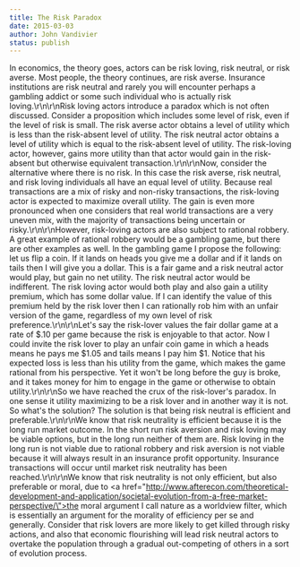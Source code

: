 ```yaml
---
title: The Risk Paradox
date: 2015-03-03
author: John Vandivier
status: publish
---
```


In economics, the theory goes, actors can be risk loving, risk neutral, or risk averse. Most people, the theory continues, are risk averse. Insurance institutions are risk neutral and rarely you will encounter perhaps a gambling addict or some such individual who is actually risk loving.\r\n\r\nRisk loving actors introduce a paradox which is not often discussed. Consider a proposition which includes some level of risk, even if the level of risk is small. The risk averse actor obtains a level of utility which is less than the risk-absent level of utility. The risk neutral actor obtains a level of utility which is equal to the risk-absent level of utility. The risk-loving actor, however, gains more utility than that actor would gain in the risk-absent but otherwise equivalent transaction.\r\n\r\nNow, consider the alternative where there is no risk. In this case the risk averse, risk neutral, and risk loving individuals all have an equal level of utility. Because real transactions are a mix of risky and non-risky transactions, the risk-loving actor is expected to maximize overall utility. The gain is even more pronounced when one considers that real world transactions are a very uneven mix, with the majority of transactions being uncertain or risky.\r\n\r\nHowever, risk-loving actors are also subject to rational robbery. A great example of rational robbery would be a gambling game, but there are other examples as well. In the gambling game I propose the following: let us flip a coin. If it lands on heads you give me a dollar and if it lands on tails then I will give you a dollar. This is a fair game and a risk neutral actor would play, but gain no net utility. The risk neutral actor would be indifferent. The risk loving actor would both play and also gain a utility premium, which has some dollar value. If I can identify the value of this premium held by the risk lover then I can rationally rob him with an unfair version of the game, regardless of my own level of risk preference.\r\n\r\nLet's say the risk-lover values the fair dollar game at a rate of $.10 per game because the risk is enjoyable to that actor. Now I could invite the risk lover to play an unfair coin game in which a heads means he pays me $1.05 and tails means I pay him $1. Notice that his expected loss is less than his utility from the game, which makes the game rational from his perspective. Yet it won't be long before the guy is broke, and it takes money for him to engage in the game or otherwise to obtain utility.\r\n\r\nSo we have reached the crux of the risk-lover's paradox. In one sense it utility maximizing to be a risk lover and in another way it is not. So what's the solution? The solution is that being risk neutral is efficient and preferable.\r\n\r\nWe know that risk neutrality is efficient because it is the long run market outcome. In the short run risk aversion and risk loving may be viable options, but in the long run neither of them are. Risk loving in the long run is not viable due to rational robbery and risk aversion is not viable because it will always result in an insurance profit opportunity. Insurance transactions will occur until market risk neutrality has been reached.\r\n\r\nWe know that risk neutrality is not only efficient, but also preferable or moral, due to <a href=\"http://www.afterecon.com/theoretical-development-and-application/societal-evolution-from-a-free-market-perspective/\">the moral argument I call nature as a worldview filter</a>, which is essentially an argument for the morality of efficiency per se and generally. Consider that risk lovers are more likely to get killed through risky actions, and also that economic flourishing will lead risk neutral actors to overtake the population through a gradual out-competing of others in a sort of evolution process.